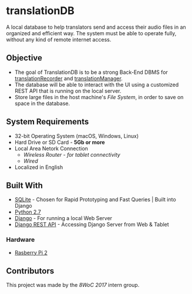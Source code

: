 # translationDB
A local database to help translators send and access their audio files in an organized and efficient way. The system must be able to operate fully, without any kind of remote internet access. 

## Objective
- The goal of TranslationDB is to be a strong Back-End DBMS for [translationRecorder](https://github.com/WycliffeAssociates/translationRecorder) and [translationManager](https://github.com/WycliffeAssociates/8woc2017).
- The database will be able to interact with the UI using a customized REST API that is running on the local server.
- Store large files in the host machine's *File System*, in order to save on space in the database.

## System Requirements
* 32-bit Operating System (macOS, Windows, Linux)
* Hard Drive or SD Card - **5Gb or more**
* Local Area Netork Connection
   - *Wireless Router - for tablet connectivity*
   - *Wired*
* Localized in English

## Built With
* [SQLite](https://www.sqlite.org/index.html) - Chosen for Rapid Prototyping and Fast Queries | Built into Django
* [Python 2.7](https://www.python.org/download/releases/2.7/)
* [Django](https://github.com/django/django) - For running a local Web Server
* [Django REST API](http://www.django-rest-framework.org/) - Accessing Django Server from Web & Tablet

### Hardware 
* [Rasberry Pi 2](https://www.raspberrypi.org/products/raspberry-pi-2-model-b/)

## Contributors
This project was made by the *8WoC 2017* intern group.
